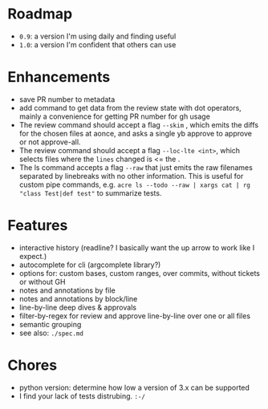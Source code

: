 # Roadmap

- `0.9`: a version I'm using daily and finding useful
- `1.0`: a version I'm confident that others can use

# Enhancements

- save PR number to metadata
- add command to get data from the review state with dot operators, mainly a convenience for getting PR number for gh usage
- The review command should accept a flag `--skim` , which emits the diffs for
  the chosen files at aonce, and asks a single yb approve to approve or not approve-all.
- The review command should accept a flag `--loc-lte <int>`, which selects files
  where the `lines` changed is <= the <int>.
- The ls command accepts a flag `--raw` that just emits the raw filenames separated by linebreaks
  with no other information. This is useful for custom pipe commands,
  e.g. `acre ls --todo --raw | xargs cat | rg "class Test|def test"` to summarize tests.

# Features

- interactive history (readline? I basically want the up arrow to work like I expect.)
- autocomplete for cli (argcomplete library?)
- options for: custom bases, custom ranges, over commits, without tickets or without GH
- notes and annotations by file
- notes and annotations by block/line
- line-by-line deep dives & approvals
- filter-by-regex for review and approve line-by-line over one or all files
- semantic grouping
- see also: `./spec.md`

# Chores

- python version: determine how low a version of 3.x can be supported
- I find your lack of tests distrubing. `:-/`
